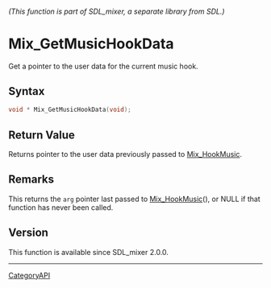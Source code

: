 ###### (This function is part of SDL_mixer, a separate library from SDL.)
# Mix_GetMusicHookData

Get a pointer to the user data for the current music hook.

## Syntax

```c
void * Mix_GetMusicHookData(void);

```

## Return Value

Returns pointer to the user data previously passed to
[Mix_HookMusic](Mix_HookMusic.md).

## Remarks

This returns the `arg` pointer last passed to
[Mix_HookMusic](Mix_HookMusic.md)(), or NULL if that function has never been
called.

## Version

This function is available since SDL_mixer 2.0.0.

----
[CategoryAPI](CategoryAPI.md)
